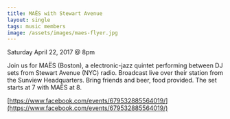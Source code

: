 ```yaml
---
title: MAËS with Stewart Avenue
layout: single
tags: music members
image: /assets/images/maes-flyer.jpg
---
```


Saturday April 22, 2017 @ 8pm

Join us for MAËS (Boston), a electronic-jazz quintet performing between DJ
sets from Stewart Avenue (NYC) radio. Broadcast live over their station from
the Sunview Headquarters. Bring friends and beer, food provided. The set
starts at 7 with MAËS at 8.

[https://www.facebook.com/events/679532885564019/](https://www.facebook.com/events/679532885564019/)
